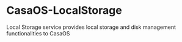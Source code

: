 # CasaOS-LocalStorage
Local Storage service provides local storage and disk management functionalities to CasaOS
